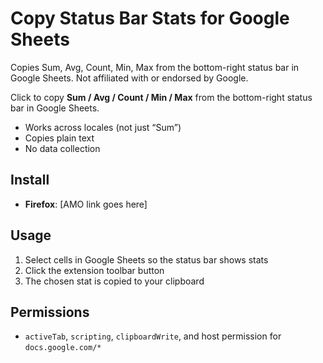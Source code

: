 # Copy Status Bar Stats for Google Sheets
Copies Sum, Avg, Count, Min, Max from the bottom-right status bar in Google Sheets. Not affiliated with or endorsed by Google.

Click to copy **Sum / Avg / Count / Min / Max** from the bottom-right status bar in Google Sheets.

- Works across locales (not just “Sum”)
- Copies plain text
- No data collection

## Install
- **Firefox**: [AMO link goes here]

## Usage
1. Select cells in Google Sheets so the status bar shows stats
2. Click the extension toolbar button
3. The chosen stat is copied to your clipboard

## Permissions
- `activeTab`, `scripting`, `clipboardWrite`, and host permission for `docs.google.com/*`
